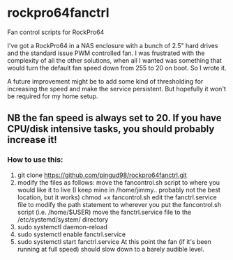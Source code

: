# rockpro64fanctrl
Fan control scripts for RockPro64

I've got a RockPro64 in a NAS enclosure with a bunch of 2.5" hard drives and the standard issue PWM controlled fan.
I was frustrated with the complexity of all the other solutions, when all I wanted was something that would turn the default fan speed down from 255 to 20 on boot. 
So I wrote it.

A future improvement might be to add some kind of thresholding for increasing the speed and make the service persistent.
But hopefully it won't be required for my home setup.

## NB the fan speed is always set to 20. If you have CPU/disk intensive tasks, you should probably increase it!

### How to use this:
1) git clone https://github.com/pingud98/rockpro64fanctrl.git
2) modify the files as follows:
    move the fancontrol.sh script to where you would like it to live (I keep mine in /home/jimmy.. probably not the best location, but it works)
    chmod +x fancontrol.sh
    edit the fanctrl.service file to modify the path statement to wherever you put the fancontrol.sh script (i.e. /home/$USER)
    move the fanctrl.service file to the /etc/systemd/system/ directory
3) sudo systemctl daemon-reload
4) sudo systemctl enable fanctrl.service
5) sudo systemctl start fanctrl.service
At this point the fan (if it's been running at full speed) should slow down to a barely audible level.
